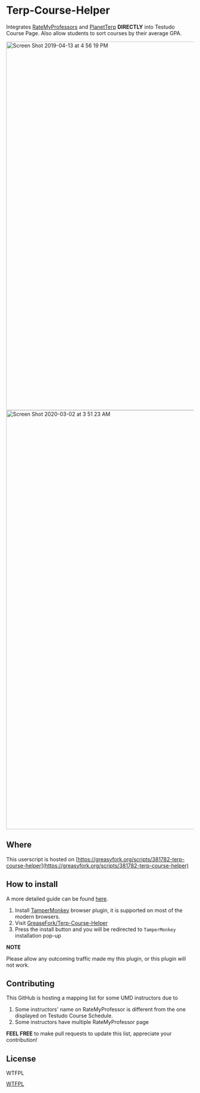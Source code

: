 # Terp-Course-Helper

Integrates [RateMyProfessors](https://www.ratemyprofessors.com/) and [PlanetTerp](https://planetterp.com/) **DIRECTLY** into Testudo Course Page. Also allow students to sort courses by their average GPA.

<img width="990" alt="Screen Shot 2019-04-13 at 4 56 19 PM" src="https://user-images.githubusercontent.com/4535844/56085203-75799980-5e0d-11e9-87d6-481fd61043f4.png">

<img width="1126" alt="Screen Shot 2020-03-02 at 3 51 23 AM" src="https://user-images.githubusercontent.com/4535844/75660184-578d7100-5c39-11ea-9cf5-322a3dd8cd9a.png">

## Where

This userscript is hosted on [https://greasyfork.org/scripts/381782-terp-course-helper](https://greasyfork.org/scripts/381782-terp-course-helper)

## How to install

A more detailed guide can be found [here](https://greasyfork.org/).

1. Install [TamperMonkey](https://tampermonkey.net/) browser plugin, it is supported on most of the modern browsers.
2. Visit [GreaseFork/Terp-Course-Helper](https://greasyfork.org/scripts/381782-terp-course-guide)
3. Press the install button and you will be redirected to `TamperMonkey` installation pop-up

**NOTE**

Please allow any outcoming traffic made my this plugin, or this plugin will not work.

## Contributing

This GitHub is hosting a mapping list for some UMD instructors due to

1. Some instructors' name on RateMyProfessor is different from the one displayed on Testudo Course Schedule.
2. Some instructors have multiple RateMyProfessor page

**FEEL FREE** to make pull requests to update this list, appreciate your contribution!

## License

<a href="http://www.wtfpl.net/"><img src="http://www.wtfpl.net/wp-content/uploads/2012/12/wtfpl-badge-4.png" width="80" height="15" alt="WTFPL" /></a>
       
[WTFPL](http://www.wtfpl.net/)
